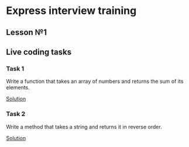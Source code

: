 # Express interview training

## Lesson №1

## Live coding tasks

### Task 1
Write a function that takes an array of numbers and returns the sum of its elements.

[Solution](https://github.com/a-oleynik/leetcode-java/tree/master/src/main/java/com/oleynik/interviewtraining/lesson1/ArraySum.java)

### Task 2
Write a method that takes a string and returns it in reverse order.

[Solution](https://github.com/a-oleynik/leetcode-java/tree/master/src/main/java/com/oleynik/interviewtraining/lesson1/ReversedString.java)
